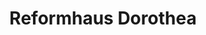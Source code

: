 ---
title: "Reformhaus Dorothea"
url: /waidhofen-an-der-ybbs/reformhaus-dorothea/
shop: Bioladen
---